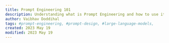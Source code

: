```yaml
---
title: Prompt Engineering 101
description: Understanding what is Prompt Engineering and how to use it when interacting with Large Language Models (LLMs)
author: Vaibhav Doddihal
tags: #prompt-engineering, #prompt-design, #large-language-models,
created: 2023 May 19
modified: 2023 May 19
---
```


